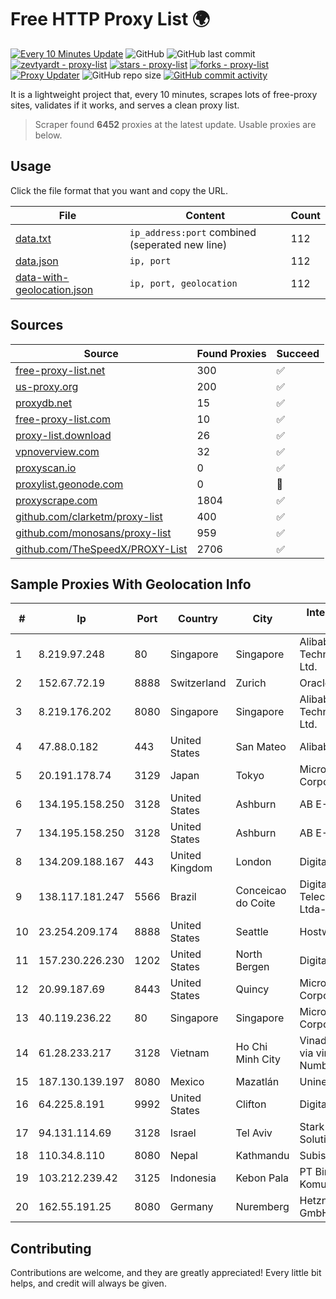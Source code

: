 
# Free HTTP Proxy List 🌍

[![Every 10 Minutes Update](https://github.com/mertguvencli/http-proxy-list/actions/workflows/main.yml/badge.svg?branch=main)](https://github.com/mertguvencli/http-proxy-list/actions/workflows/main.yml)
![GitHub](https://img.shields.io/github/license/mertguvencli/http-proxy-list)
![GitHub last commit](https://img.shields.io/github/last-commit/mertguvencli/http-proxy-list)
[![zevtyardt - proxy-list](https://img.shields.io/static/v1?label=zevtyardt&message=proxy-list&color=blue&logo=github)](https://github.com/zevtyardt/proxy-list "Go to GitHub repo")
[![stars - proxy-list](https://img.shields.io/github/stars/zevtyardt/proxy-list?style=social)](https://github.com/zevtyardt/proxy-list)
[![forks - proxy-list](https://img.shields.io/github/forks/zevtyardt/proxy-list?style=social)](https://github.com/zevtyardt/proxy-list)
[![Proxy Updater](https://github.com/zevtyardt/proxy-list/workflows/Proxy%20Updater/badge.svg)](https://github.com/zevtyardt/proxy-list/actions?query=workflow:"Proxy+Updater")
![GitHub repo size](https://img.shields.io/github/repo-size/zevtyardt/proxy-list)
[![GitHub commit activity](https://img.shields.io/github/commit-activity/m/zevtyardt/proxy-list?logo=commits)](https://github.com/zevtyardt/proxy-list/commits/main)

It is a lightweight project that, every 10 minutes, scrapes lots of free-proxy sites, validates if it works, and serves a clean proxy list.

> Scraper found **6452** proxies at the latest update. Usable proxies are below.

## Usage

Click the file format that you want and copy the URL.

|File|Content|Count|
|----|-------|-----|
|[data.txt](https://raw.githubusercontent.com/mertguvencli/http-proxy-list/main/proxy-list/data.txt)|`ip_address:port` combined (seperated new line)|112|
|[data.json](https://raw.githubusercontent.com/mertguvencli/http-proxy-list/main/proxy-list/data.json)|`ip, port`|112|
|[data-with-geolocation.json](https://raw.githubusercontent.com/mertguvencli/http-proxy-list/main/proxy-list/data-with-geolocation.json)|`ip, port, geolocation`|112|

## Sources

|Source|Found Proxies|Succeed|
|------|-------------|-------|
|[free-proxy-list.net](https://free-proxy-list.net)|300|✅|
|[us-proxy.org](https://www.us-proxy.org)|200|✅|
|[proxydb.net](http://proxydb.net)|15|✅|
|[free-proxy-list.com](https://free-proxy-list.com/?page=&port=&type%5B%5D=http&type%5B%5D=https&up_time=0&search=Search)|10|✅|
|[proxy-list.download](https://www.proxy-list.download/HTTP)|26|✅|
|[vpnoverview.com](https://vpnoverview.com/privacy/anonymous-browsing/free-proxy-servers)|32|✅|
|[proxyscan.io](https://www.proxyscan.io)|0|✅|
|[proxylist.geonode.com](https://proxylist.geonode.com/api/proxy-list?limit=300&page=1&sort_by=lastChecked&sort_type=desc&protocols=http,https)|0|🚫|
|[proxyscrape.com](https://api.proxyscrape.com/v2/?request=displayproxies&protocol=http&timeout=10000&country=all&ssl=all&anonymity=all)|1804|✅|
|[github.com/clarketm/proxy-list](https://raw.githubusercontent.com/clarketm/proxy-list/master/proxy-list-raw.txt)|400|✅|
|[github.com/monosans/proxy-list](https://raw.githubusercontent.com/monosans/proxy-list/main/proxies/http.txt)|959|✅|
|[github.com/TheSpeedX/PROXY-List](https://raw.githubusercontent.com/TheSpeedX/PROXY-List/master/http.txt)|2706|✅|


## Sample Proxies With Geolocation Info

|#|Ip|Port|Country|City|Internet Service Provider|
|-|--|----|-------|----|-------------------------|
|1|8.219.97.248|80|Singapore|Singapore|Alibaba (US) Technology Co., Ltd.|
|2|152.67.72.19|8888|Switzerland|Zurich|Oracle Corporation|
|3|8.219.176.202|8080|Singapore|Singapore|Alibaba (US) Technology Co., Ltd.|
|4|47.88.0.182|443|United States|San Mateo|Alibaba.com LLC|
|5|20.191.178.74|3129|Japan|Tokyo|Microsoft Corporation|
|6|134.195.158.250|3128|United States|Ashburn|AB E-Commerce|
|7|134.195.158.250|3128|United States|Ashburn|AB E-Commerce|
|8|134.209.188.167|443|United Kingdom|London|DigitalOcean, LLC|
|9|138.117.181.247|5566|Brazil|Conceicao do Coite|Digital TelecomunicaÔÔes Ltda-Me|
|10|23.254.209.174|8888|United States|Seattle|Hostwinds LLC.|
|11|157.230.226.230|1202|United States|North Bergen|DigitalOcean, LLC|
|12|20.99.187.69|8443|United States|Quincy|Microsoft Corporation|
|13|40.119.236.22|80|Singapore|Singapore|Microsoft Corporation|
|14|61.28.233.217|3128|Vietnam|Ho Chi Minh City|Vinadata broadcast via vinagame AS Number|
|15|187.130.139.197|8080|Mexico|Mazatlán|Uninet S.A. de C.V.|
|16|64.225.8.191|9992|United States|Clifton|DigitalOcean, LLC|
|17|94.131.114.69|3128|Israel|Tel Aviv|Stark Industries Solutions LTD|
|18|110.34.8.110|8080|Nepal|Kathmandu|Subisu Cablenet|
|19|103.212.239.42|3125|Indonesia|Kebon Pala|PT Bintang Komunikasi Utama|
|20|162.55.191.25|8080|Germany|Nuremberg|Hetzner Online GmbH|



## Contributing

Contributions are welcome, and they are greatly appreciated! Every
little bit helps, and credit will always be given.

